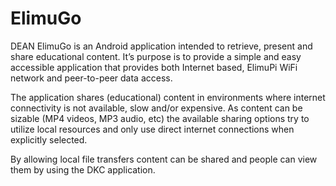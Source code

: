 # ElimuGo 

DEAN ElimuGo is an Android application intended to retrieve, present and share educational content. It’s purpose is to provide a simple and easy accessible application that provides both Internet based, ElimuPi WiFi network and peer-to-peer data access.

The application shares (educational) content in environments where internet connectivity is not available, slow and/or expensive. As content can be sizable (MP4 videos, MP3 audio, etc) the available sharing options try to utilize local resources and only use direct internet connections when explicitly selected.

By allowing local file transfers content can be shared and people can view them by using the DKC application.
